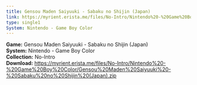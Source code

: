 ```yaml
---
title: Gensou Maden Saiyuuki - Sabaku no Shijin (Japan)
link: https://myrient.erista.me/files/No-Intro/Nintendo%20-%20Game%20Boy%20Color/Gensou%20Maden%20Saiyuuki%20-%20Sabaku%20no%20Shijin%20(Japan).zip
type: single1
System: Nintendo - Game Boy Color
---
```

<b>Game:</b> Gensou Maden Saiyuuki - Sabaku no Shijin (Japan)<br>
<b>System:</b> Nintendo - Game Boy Color<br>
<b>Collection:</b> No-Intro<br>
<b>Download:</b> https://myrient.erista.me/files/No-Intro/Nintendo%20-%20Game%20Boy%20Color/Gensou%20Maden%20Saiyuuki%20-%20Sabaku%20no%20Shijin%20(Japan).zip